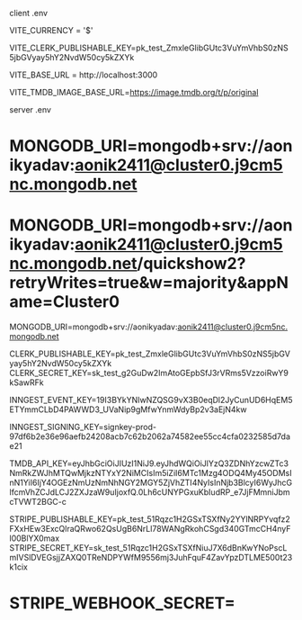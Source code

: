 client .env









VITE_CURRENCY = '$'

VITE_CLERK_PUBLISHABLE_KEY=pk_test_ZmxleGlibGUtc3VuYmVhbS0zNS5jbGVyay5hY2NvdW50cy5kZXYk

VITE_BASE_URL = http://localhost:3000


VITE_TMDB_IMAGE_BASE_URL=https://image.tmdb.org/t/p/original





server .env











# MONGODB_URI=mongodb+srv://aonikyadav:aonik2411@cluster0.j9cm5nc.mongodb.net

# MONGODB_URI=mongodb+srv://aonikyadav:aonik2411@cluster0.j9cm5nc.mongodb.net/quickshow2?retryWrites=true&w=majority&appName=Cluster0
  MONGODB_URI=mongodb+srv://aonikyadav:aonik2411@cluster0.j9cm5nc.mongodb.net

CLERK_PUBLISHABLE_KEY=pk_test_ZmxleGlibGUtc3VuYmVhbS0zNS5jbGVyay5hY2NvdW50cy5kZXYk
CLERK_SECRET_KEY=sk_test_g2GuDw2ImAtoGEpbSfJ3rVRms5VzzoiRwY9kSawRFk   

INNGEST_EVENT_KEY=19I3BYkYNIwNZQSG9vX3B0eqDl2JyCunUD6HqEM5ETYmmCLbD4PAWWD3_UVaNip9gMfwYnmWdyBp2v3aEjN4kw

INNGEST_SIGNING_KEY=signkey-prod-97df6b2e36e96aefb24208acb7c62b2062a74582ee55cc4cfa0232585d7dae21


TMDB_API_KEY=eyJhbGciOiJIUzI1NiJ9.eyJhdWQiOiJlYzQ3ZDNhYzcwZTc3NmRkZWJhMTQwMjkzNTYxY2NiMCIsIm5iZiI6MTc1Mzg4ODQ4My45ODMsInN1YiI6IjY4OGEzNmUzNmNhNGY2MGY5ZjVhZTI4NyIsInNjb3BlcyI6WyJhcGlfcmVhZCJdLCJ2ZXJzaW9uIjoxfQ.0Lh6cUNYPGxuKbIudRP_e7JjFMmniJbmcTVWT2BGC-c



STRIPE_PUBLISHABLE_KEY=pk_test_51Rqzc1H2GSxTSXfNy2YYlNRPYvqfz2FXxHEw3ExcQlraQRwo62QsUgB6NrLl78WANgRkohCSgd340GTmcCH4nyFl00BlYX0max
STRIPE_SECRET_KEY=sk_test_51Rqzc1H2GSxTSXfNiuJ7X6dBnKwYNoPscLmIVSlDVEGsjjZAXQ0TReNDPYWfM9556mj3JuhFquF4ZavYpzDTLME500t23k1cix
# STRIPE_WEBHOOK_SECRET=



